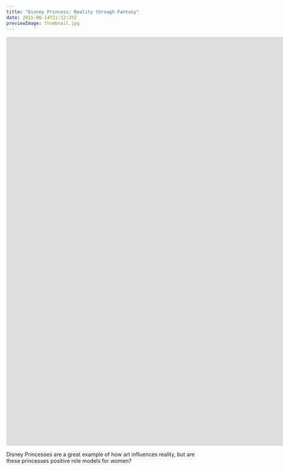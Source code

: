 ```yaml
---
title: "Disney Princess: Reality through Fantasy"
date: 2015-06-14T21:12:25Z
previewImage: thumbnail.jpg
---
```


<iframe width="1920" height="1080" src="https://www.youtube.com/embed/r3SDLH6YD3o" frameborder="0" allow="accelerometer; autoplay; clipboard-write; encrypted-media; gyroscope; picture-in-picture" allowfullscreen></iframe>

Disney Princesses are a great example of how art influences reality, but are these princesses positive role models for women?
